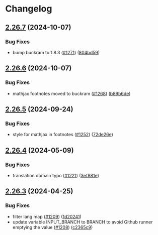 # Changelog

## [2.26.7](https://github.com/pressbooks/pressbooks-book/compare/2.26.6...2.26.7) (2024-10-07)


### Bug Fixes

* bump buckram to 1.8.3 ([#1271](https://github.com/pressbooks/pressbooks-book/issues/1271)) ([804bd59](https://github.com/pressbooks/pressbooks-book/commit/804bd59326e77a433b5c8e3d397c89dafc487dde))

## [2.26.6](https://github.com/pressbooks/pressbooks-book/compare/2.26.5...2.26.6) (2024-10-07)


### Bug Fixes

* mathjax footnotes moved to buckram ([#1268](https://github.com/pressbooks/pressbooks-book/issues/1268)) ([b89b6de](https://github.com/pressbooks/pressbooks-book/commit/b89b6de8e5fe4f38b9912d93ae898f7177e5a6cc))

## [2.26.5](https://github.com/pressbooks/pressbooks-book/compare/2.26.4...2.26.5) (2024-09-24)


### Bug Fixes

* style for mathjax in footnotes ([#1252](https://github.com/pressbooks/pressbooks-book/issues/1252)) ([72de26e](https://github.com/pressbooks/pressbooks-book/commit/72de26e9effe791233e35a48c4eafc3e9c7365ec))

## [2.26.4](https://github.com/pressbooks/pressbooks-book/compare/2.26.3...2.26.4) (2024-05-09)


### Bug Fixes

* translation domain typo ([#1221](https://github.com/pressbooks/pressbooks-book/issues/1221)) ([3ef881e](https://github.com/pressbooks/pressbooks-book/commit/3ef881e4e7e0da8bee59eb365dc4e14353aeb220))

## [2.26.3](https://github.com/pressbooks/pressbooks-book/compare/2.26.2...2.26.3) (2024-04-25)


### Bug Fixes

* filter lang map ([#1209](https://github.com/pressbooks/pressbooks-book/issues/1209)) ([1d20241](https://github.com/pressbooks/pressbooks-book/commit/1d2024128b81003deaa002d68d4646bd65324beb))
* update variable INPUT_BRANCH to BRANCH to avoid Github runner emptying the value ([#1208](https://github.com/pressbooks/pressbooks-book/issues/1208)) ([c2365c9](https://github.com/pressbooks/pressbooks-book/commit/c2365c9ef8876ea2795346b29b2572db76c87abe))

